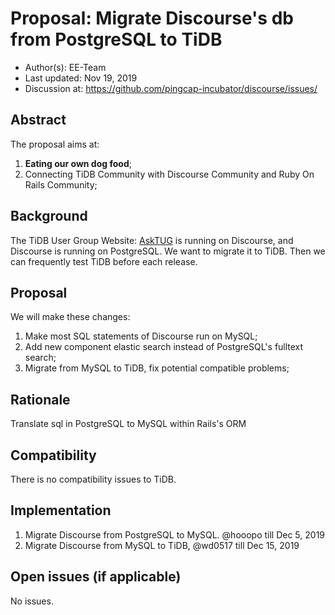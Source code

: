 # Proposal: Migrate Discourse's db from PostgreSQL to TiDB

- Author(s): EE-Team
- Last updated:  Nov 19, 2019
- Discussion at: https://github.com/pingcap-incubator/discourse/issues/

## Abstract

The proposal aims at:

1. **Eating our own dog food**;
2. Connecting TiDB Community with Discourse Community and Ruby On Rails Community;

## Background

The TiDB User Group Website: [AskTUG](https://asktug.com) is running on Discourse, and Discourse is running on PostgreSQL. We want to migrate it to TiDB. Then we can frequently test TiDB before each release.

## Proposal

We will make these changes:

1. Make most SQL statements of Discourse run on MySQL;
2. Add new component elastic search instead of PostgreSQL's fulltext search;
3. Migrate from MySQL to TiDB, fix potential compatible problems;

## Rationale

Translate sql in PostgreSQL to MySQL within Rails's ORM

## Compatibility

There is no compatibility issues to TiDB.

## Implementation

1. Migrate Discourse from PostgreSQL to MySQL. @hooopo till Dec 5, 2019
2. Migrate Discourse from MySQL to TiDB, @wd0517 till Dec 15, 2019

## Open issues (if applicable)

No issues.
